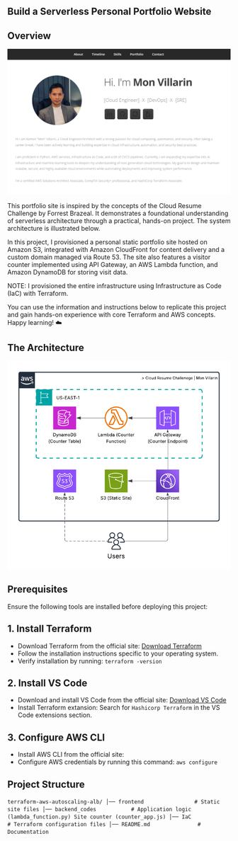 ## Build a Serverless Personal Portfolio Website

## Overview
![](https://github.com/kurokood/cloud_resume_challenge/blob/master/site-sc.png)

This portfolio site is inspired by the concepts of the Cloud Resume Challenge by Forrest Brazeal. It demonstrates a foundational understanding of serverless architecture through a practical, hands-on project. The system architecture is illustrated below.

In this project, I provisioned a personal static portfolio site hosted on Amazon S3, integrated with Amazon CloudFront for content delivery and a custom domain managed via Route 53. The site also features a visitor counter implemented using API Gateway, an AWS Lambda function, and Amazon DynamoDB for storing visit data.

NOTE: I provisioned the entire infrastructure using Infrastructure as Code (IaC) with Terraform.

You can use the information and instructions below to replicate this project and gain hands-on experience with core Terraform and AWS concepts.
Happy learning! ☁️

## The Architecture

![](https://github.com/kurokood/cloud_resume_challenge/blob/master/cloud-resume-challenge.png)

## Prerequisites
Ensure the following tools are installed before deploying this project:

## 1. Install Terraform
- Download Terraform from the official site: [Download Terraform](https://www.terraform.io/downloads)
- Follow the installation instructions specific to your operating system.
- Verify installation by running: `terraform -version`

## 2. Install VS Code
- Download and install VS Code from the official site: [Download VS Code](https://code.visualstudio.com/)
- Install Terraform extansion: Search for `Hashicorp Terraform` in the VS Code extensions section.

## 3. Configure AWS CLI
- Install AWS CLI from the official site: [](https://aws.amazon.com/cli/)
- Configure AWS credentials by running this command: `aws configure`

## Project Structure
`terraform-aws-autoscaling-alb/
│── frontend                # Static site files
│── backend_codes           # Application logic (lambda_function.py) Site counter (counter_app.js)
│── IaC                     # Terraform configuration files
│── README.md               # Documentation`
